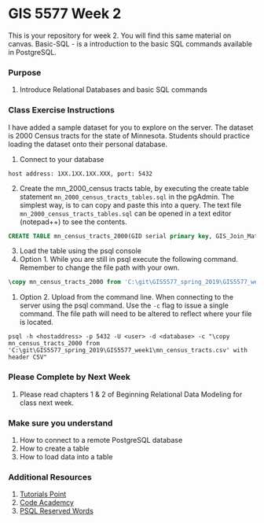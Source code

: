 # GIS 5577 Week 2

This is your repository for week 2. You will find this same material on canvas. Basic-SQL - is a introduction to the basic SQL commands available in PostgreSQL.

### Purpose
1. Introduce Relational Databases and basic SQL commands

### Class Exercise Instructions
I have added a sample dataset for you to explore on the server. The dataset is 2000 Census tracts for the state of Minnesota. Students should practice loading the dataset onto their personal database.

1. Connect to your database

```
host address: 1XX.1XX.1XX.XXX, port: 5432
```

2. Create the mn_2000_census tracts table, by executing the create table statement ```mn_2000_census_tracts_tables.sql``` in the pgAdmin. The simplest way, is to can copy and paste this into a query. The text file ```mn_2000_census_tracts_tables.sql``` can be opened in a text editor (notepad++) to see the contents.

```SQL
CREATE TABLE mn_census_tracts_2000(GID serial primary key, GIS_Join_Match_Code text,...);
```

3. Load the table using the psql console
  1. Option 1. While you are still in psql execute the following command. Remember to change the file path with your own.
  
  ```SQL
  \copy mn_census_tracts_2000 from 'C:\git\GIS5577_spring_2019\GIS5577_week1\mn_census_tracts.csv' with header CSV;
  ```
  1. Option 2. Upload from the command line. When connecting to the server using 
  the psql command. Use the ```-c``` flag to issue a single command. The file path will need to be altered to reflect where your file is located.
  
  ```
  psql -h <hostaddress> -p 5432 -U <user> -d <database> -c "\copy mn_census_tracts_2000 from 'C:\git\GIS5577_spring_2019\GIS5577_week1\mn_census_tracts.csv' with header CSV"
  ```


### Please Complete by Next Week
1. Please read chapters 1 & 2 of Beginning Relational Data Modeling for class next week.

### Make sure you understand
1. How to connect to a remote PostgreSQL database
1. How to create a table
1. How to load data into a table

### Additional Resources
1. [Tutorials Point](https://www.tutorialspoint.com/sql/)
1. [Code Academcy](https://www.codecademy.com/learn/learn-sql)
1. [PSQL Reserved Words](https://www.postgresql.org/docs/12/sql-keywords-appendix.html)

